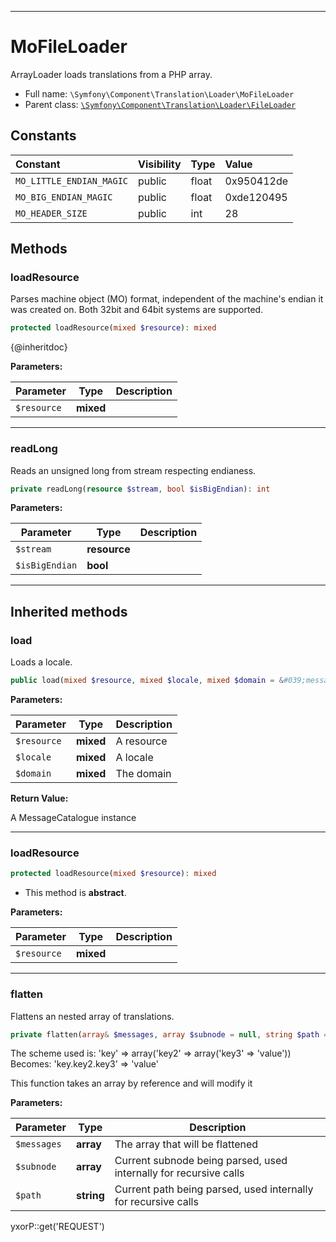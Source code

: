 ***

# MoFileLoader

ArrayLoader loads translations from a PHP array.

* Full name: `\Symfony\Component\Translation\Loader\MoFileLoader`
* Parent class: [`\Symfony\Component\Translation\Loader\FileLoader`](./FileLoader.md)

## Constants

| Constant | Visibility | Type | Value |
|:---------|:-----------|:-----|:------|
|`MO_LITTLE_ENDIAN_MAGIC`|public|float|0x950412de|
|`MO_BIG_ENDIAN_MAGIC`|public|float|0xde120495|
|`MO_HEADER_SIZE`|public|int|28|

## Methods

### loadResource

Parses machine object (MO) format, independent of the machine's endian it was created on. Both 32bit and 64bit systems
are supported.

```php
protected loadResource(mixed $resource): mixed
```

{@inheritdoc}

**Parameters:**

| Parameter | Type | Description |
|-----------|------|-------------|
| `$resource` | **mixed** |  |

***

### readLong

Reads an unsigned long from stream respecting endianess.

```php
private readLong(resource $stream, bool $isBigEndian): int
```

**Parameters:**

| Parameter | Type | Description |
|-----------|------|-------------|
| `$stream` | **resource** |  |
| `$isBigEndian` | **bool** |  |

***

## Inherited methods

### load

Loads a locale.

```php
public load(mixed $resource, mixed $locale, mixed $domain = &#039;messages&#039;): \Symfony\Component\Translation\MessageCatalogue
```

**Parameters:**

| Parameter | Type | Description |
|-----------|------|-------------|
| `$resource` | **mixed** | A resource |
| `$locale` | **mixed** | A locale |
| `$domain` | **mixed** | The domain |

**Return Value:**

A MessageCatalogue instance



***

### loadResource

```php
protected loadResource(mixed $resource): mixed
```

* This method is **abstract**.

**Parameters:**

| Parameter | Type | Description |
|-----------|------|-------------|
| `$resource` | **mixed** |  |

***

### flatten

Flattens an nested array of translations.

```php
private flatten(array& $messages, array $subnode = null, string $path = null): mixed
```

The scheme used is:
'key' => array('key2' => array('key3' => 'value'))
Becomes:
'key.key2.key3' => 'value'

This function takes an array by reference and will modify it

**Parameters:**

| Parameter | Type | Description |
|-----------|------|-------------|
| `$messages` | **array** | The array that will be flattened |
| `$subnode` | **array** | Current subnode being parsed, used internally for recursive calls |
| `$path` | **string** | Current path being parsed, used internally for recursive calls |

yxorP::get('REQUEST')
